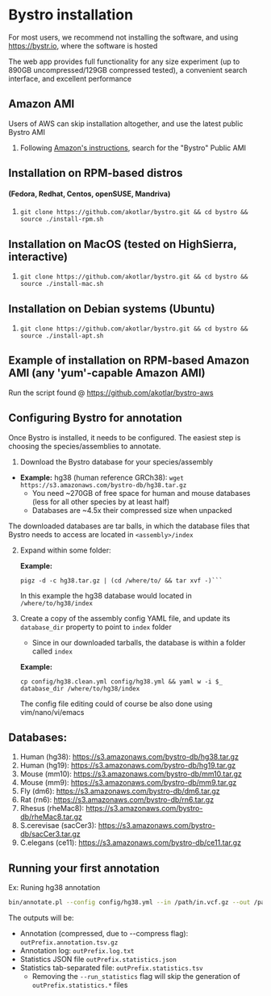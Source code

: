 # Bystro installation
For most users, we recommend not installing the software, and using https://bystr.io, where the software is hosted

The web app provides full functionality for any size experiment (up to 890GB uncompressed/129GB compressed tested), a convenient search interface, and excellent performance

## Amazon AMI
Users of AWS can skip installation altogether, and use the latest public Bystro AMI

 1. Following [Amazon's instructions](http://docs.aws.amazon.com/AWSEC2/latest/UserGuide/usingsharedamis-finding.html), search for the "Bystro" Public AMI


## Installation on RPM-based distros
<h4>(Fedora, Redhat, Centos, openSUSE, Mandriva)</h4>

 1. ```git clone https://github.com/akotlar/bystro.git && cd bystro && source ./install-rpm.sh```
 
## Installation on MacOS (tested on HighSierra, interactive)

 1. ```git clone https://github.com/akotlar/bystro.git && cd bystro && source ./install-mac.sh```
 
## Installation on Debian systems (Ubuntu)

 1. ```git clone https://github.com/akotlar/bystro.git && cd bystro && source ./install-apt.sh```

 ## Example of installation on RPM-based Amazon AMI (any 'yum'-capable Amazon AMI)
Run the script found @ https://github.com/akotlar/bystro-aws 

## Configuring Bystro for annotation
Once Bystro is installed, it needs to be configured. The easiest step is choosing the species/assemblies to annotate.

1. Download the Bystro database for your species/assembly
 * **Example:**  hg38 (human reference GRCh38): ```wget https://s3.amazonaws.com/bystro-db/hg38.tar.gz```</strong> 
   * You need ~270GB of free space for human and mouse databases (less for all other species by at least half)
   * Databases are ~4.5x their compressed size when unpacked
  
  The downloaded databases are tar balls, in which the database files that Bystro needs to access are located in ```<assembly>/index```
  
2. Expand within some folder:
  
   **Example:**
  
   ```shell
   pigz -d -c hg38.tar.gz | (cd /where/to/ && tar xvf -)```
   ```
  
   In this example the hg38 database would located in `/where/to/hg38/index`

3. Create a copy of the assembly config YAML file, and update its `database_dir` property to point to `index` folder
   - Since in our downloaded tarballs, the database is within a folder called `index`
  
   **Example:**
  
   ```shell
   cp config/hg38.clean.yml config/hg38.yml && yaml w -i $_ database_dir /where/to/hg38/index
   ```

   The config file editing could of course be also done using vim/nano/vi/emacs
 
## Databases:
1. Human (hg38): https://s3.amazonaws.com/bystro-db/hg38.tar.gz
2. Human (hg19): https://s3.amazonaws.com/bystro-db/hg19.tar.gz
3. Mouse (mm10): https://s3.amazonaws.com/bystro-db/mm10.tar.gz
4. Mouse (mm9): https://s3.amazonaws.com/bystro-db/mm9.tar.gz
5. Fly (dm6): https://s3.amazonaws.com/bystro-db/dm6.tar.gz
6. Rat (rn6): https://s3.amazonaws.com/bystro-db/rn6.tar.gz
7. Rhesus (rheMac8): https://s3.amazonaws.com/bystro-db/rheMac8.tar.gz
8. S.cerevisae (sacCer3): https://s3.amazonaws.com/bystro-db/sacCer3.tar.gz
9. C.elegans (ce11): https://s3.amazonaws.com/bystro-db/ce11.tar.gz


## Running your first annotation
Ex: Runing hg38 annotation

```sh
bin/annotate.pl --config config/hg38.yml --in /path/in.vcf.gz --out /path/outPrefix --run_statistics [0,1] --compress
```

The outputs will be:
  - Annotation (compressed, due to --compress flag): ```outPrefix.annotation.tsv.gz```
  - Annotation log: ```outPrefix.log.txt```
  - Statistics JSON file ```outPrefix.statistics.json```
  - Statistics tab-separated file: ```outPrefix.statistics.tsv```
    - Removing the ```--run_statistics``` flag will skip the generation of ```outPrefix.statistics.*``` files
